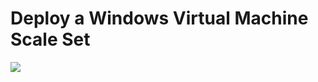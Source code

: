 # Deploy a Windows Virtual Machine Scale Set 

<a href="https://portal.azure.com/#create/Microsoft.Template/uri/https%3A%2F%2Fraw.githubusercontent.com%2Fadebisioje%2FWindowsVMSS%2FWindowsVirtualMachineScaleSet%2FWindowsVirtualMachineScaleSet%2FTemplates%2FWindowsVirtualMachineScaleSet.json" target="_blank">
    <img src="http://azuredeploy.net/deploybutton.png"/>
    
   
